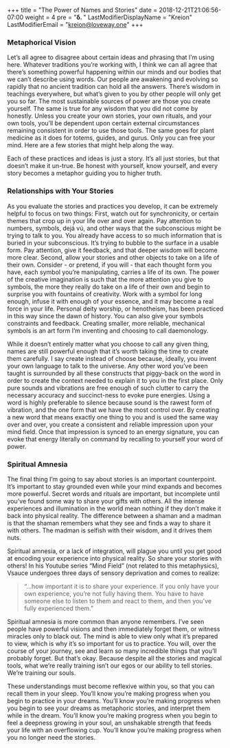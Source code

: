 +++
title = "The Power of Names and Stories"
date =  2018-12-21T21:06:56-07:00
weight = 4
pre = "<b>δ. </b>"
LastModifierDisplayName = "Kreion"
LastModifierEmail = "<kreion@loveway.one>"
+++

### Metaphorical Vision

Let’s all agree to disagree about certain ideas and phrasing that I’m using here. Whatever traditions you’re working with, I think we can all agree that there’s something powerful happening within our minds and our bodies that we can’t describe using words. Our people are awakening and evolving so rapidly that no ancient tradition can hold all the answers. There’s wisdom in teachings everywhere, but what’s given to you by other people will only get you so far. The most sustainable sources of power are those you create yourself. The same is true for any wisdom that you did not come by honestly. Unless you create your own stories, your own rituals, and your own tools, you’ll be dependent upon certain external circumstances remaining consistent in order to use those tools. The same goes for plant medicine as it does for totems, guides, and gurus. Only you can free your mind. Here are a few stories that might help along the way.

Each of these practices and ideas is just a story. It’s all just stories, but that doesn’t make it un-true. Be honest with yourself, know yourself, and every story becomes a metaphor guiding you to higher truth.

### Relationships with Your Stories
As you evaluate the stories and practices you develop, it can be extremely helpful to focus on two things: First, watch out for synchronicity, or certain themes that crop up in your life over and over again. Pay attention to numbers, symbols, dejá vú, and other ways that the subconscious might be trying to talk to you. You already have access to so much information that is buried in your subconscious. It’s trying to bubble to the surface in a usable form. Pay attention, give it feedback, and that deeper wisdom will become more clear. Second, allow your stories and other objects to take on a life of their own. Consider - or pretend, if you will - that each thought form you have, each symbol you’re manipulating, carries a life of its own. The power of the creative imagination is such that the more attention you give to symbols, the more they really do take on a life of their own and begin to surprise you with fountains of creativity. Work with a symbol for long enough, infuse it with enough of your essence, and it may become a real force in your life. Personal deity worship, or henotheism, has been practiced in this way since the dawn of history. You can also give your symbols constraints and feedback. Creating smaller, more reliable, mechanical symbols is an art form I’m inventing and choosing to call daemonology.

While it doesn’t entirely matter what you choose to call any given thing, names are still powerful enough that it’s worth taking the time to create them carefully. I say create instead of choose because, ideally, you invent your own language to talk to the universe. Any other word you’ve been taught is surrounded by all these constructs that piggy-back on the word in order to create the context needed to explain it to you in the first place. Only pure sounds and vibrations are free enough of such clutter to carry the necessary accuracy and succinct-ness to evoke pure energies. Using a word is highly preferable to silence because sound is the rawest form of vibration, and the one form that we have the most control over. By creating a new word that means exactly one thing to you and is used the same way over and over, you create a consistent and reliable impression upon your mind field. Once that impression is synced to an energy signature, you can evoke that energy literally on command by recalling to yourself your word of power.

### Spiritual Amnesia
The final thing I’m going to say about stories is an important counterpoint. It’s important to stay grounded even while your mind expands and becomes more powerful. Secret words and rituals are important, but incomplete until you’ve found some way to share your gifts with others. All the intense experiences and illumination in the world mean nothing if they don’t make it back into physical reality. The difference between a shaman and a madman is that the shaman remembers what they see and finds a way to share it with others. The madman is selfish with their wisdom, and it drives them nuts. 

Spiritual amnesia, or a lack of integration, will plague you until you get good at encoding your experience into physical reality. So share your stories with others! In his Youtube series “Mind Field” (not related to this metaphysics), Vsauce undergoes three days of sensory deprivation and comes to realize:

> “...how important it is to share your experience. If you only have your own experience, you’re not fully having them. You have to have someone else to listen to them and react to them, and then you’ve fully experienced them.”

Spiritual amnesia is more common than anyone remembers. I’ve seen people have powerful visions and then immediately forget them, or witness miracles only to black out. The mind is able to view only what it’s prepared to view, which is why it’s so important for us to practice. You will, over the course of your journey, see and learn so many incredible things that you’ll probably forget. But that’s okay. Because despite all the stories and magical tools, what we’re really training isn’t our egos or our ability to tell stories. We’re training our souls.

These understandings must become reflexive within you, so that you can recall them in your sleep. You’ll know you’re making progress when you begin to practice in your dreams. You’ll know you’re making progress when you begin to see your dreams as metaphoric stories, and interpret them while in the dream. You’ll know you’re making progress when you begin to feel a deepness growing in your soul, an unshakable strength that feeds your life with an overflowing cup. You’ll know you’re making progress when you no longer need the stories.